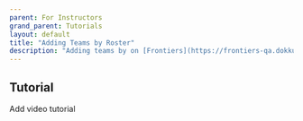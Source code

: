 ```yaml
---
parent: For Instructors
grand_parent: Tutorials
layout: default
title: "Adding Teams by Roster"
description: "Adding teams by on [Frontiers](https://frontiers-qa.dokku-00.cs.ucsb.edu/) and how to interpret errors."
---
```


## Tutorial
Add video tutorial